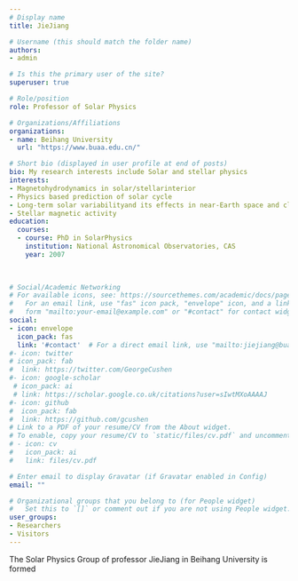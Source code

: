 ```yaml
---
# Display name
title: JieJiang

# Username (this should match the folder name)
authors:
- admin

# Is this the primary user of the site?
superuser: true

# Role/position
role: Professor of Solar Physics

# Organizations/Affiliations
organizations:
- name: Beihang University
  url: "https://www.buaa.edu.cn/"

# Short bio (displayed in user profile at end of posts)
bio: My research interests include Solar and stellar physics
interests:
- Magnetohydrodynamics in solar/stellarinterior
- Physics based prediction of solar cycle
- Long-term solar variabilityand its effects in near-Earth space and climate
- Stellar magnetic activity
education:
  courses:
  - course: PhD in SolarPhysics
    institution: National Astronomical Observatories, CAS
    year: 2007
 

    
# Social/Academic Networking
# For available icons, see: https://sourcethemes.com/academic/docs/page-builder/#icons
#   For an email link, use "fas" icon pack, "envelope" icon, and a link in the
#   form "mailto:your-email@example.com" or "#contact" for contact widget.
social:
- icon: envelope
  icon_pack: fas
  link: '#contact'  # For a direct email link, use "mailto:jiejiang@buaa.edu.cn".
#- icon: twitter
# icon_pack: fab
#  link: https://twitter.com/GeorgeCushen
#- icon: google-scholar
 # icon_pack: ai
 # link: https://scholar.google.co.uk/citations?user=sIwtMXoAAAAJ
#- icon: github
#  icon_pack: fab
#  link: https://github.com/gcushen
# Link to a PDF of your resume/CV from the About widget.
# To enable, copy your resume/CV to `static/files/cv.pdf` and uncomment the lines below.
# - icon: cv
#   icon_pack: ai
#   link: files/cv.pdf

# Enter email to display Gravatar (if Gravatar enabled in Config)
email: ""

# Organizational groups that you belong to (for People widget)
#   Set this to `[]` or comment out if you are not using People widget.
user_groups:
- Researchers
- Visitors
---
```


The Solar Physics Group of professor JieJiang in Beihang University is formed
